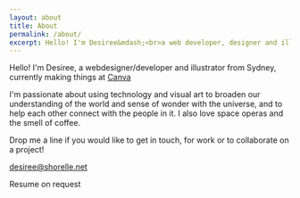 ```yaml
---
layout: about
title: About
permalink: /about/
excerpt: Hello! I'm Desiree&mdash;<br>a web developer, designer and illustrator based in Sydney.
---
```


<p>Hello! I'm Desiree, a webdesigner/developer and illustrator from Sydney, currently making things at <a href="https://www.canva.com" target="_blank">Canva</a> <i class="fa fa-heart-o" aria-hidden="true"></i></p>

<p>I'm passionate about using technology and visual art to broaden our understanding of the world and sense of wonder with the universe, and to help each other connect with the people in it. I also love space operas and the smell of coffee.</p>

<p>Drop me a line if you would like to get in touch, for work or to collaborate on a project!</p>

<p><i class="fa fa-envelope-o" aria-hidden="true"></i> <a href="mailto:desiree@shorelle.net" target="_blank">desiree@shorelle.net</a></p>

<p><i class="fa fa-newspaper-o" aria-hidden="true"></i> <span class="inactive">Resume on request</span></p>